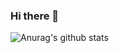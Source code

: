 ### Hi there 👋
![Anurag's github stats](https://github-readme-stats.vercel.app/api?username=anuraghazra&count_private=true&show_icons=true&theme=cobalt)
<!--
**djlim98/djlim98** is a ✨ _special_ ✨ repository because its `README.md` (this file) appears on your GitHub profile.

Here are some ideas to get you started:

- 🔭 I’m currently working on ...
- 🌱 I’m currently learning ...
- 👯 I’m looking to collaborate on ...
- 🤔 I’m looking for help with ...
- 💬 Ask me about ...
- 📫 How to reach me: ...
- 😄 Pronouns: ...
- ⚡ Fun fact: ...
-->
